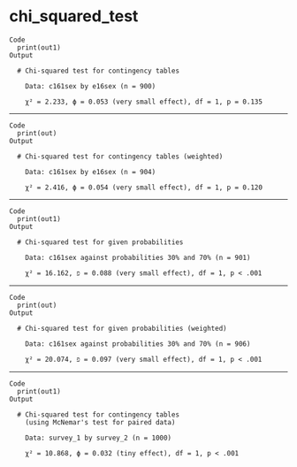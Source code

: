 # chi_squared_test

    Code
      print(out1)
    Output
      
      # Chi-squared test for contingency tables
      
        Data: c161sex by e16sex (n = 900)
      
        χ² = 2.233, ϕ = 0.053 (very small effect), df = 1, p = 0.135
      

---

    Code
      print(out)
    Output
      
      # Chi-squared test for contingency tables (weighted)
      
        Data: c161sex by e16sex (n = 904)
      
        χ² = 2.416, ϕ = 0.054 (very small effect), df = 1, p = 0.120
      

---

    Code
      print(out1)
    Output
      
      # Chi-squared test for given probabilities
      
        Data: c161sex against probabilities 30% and 70% (n = 901)
      
        χ² = 16.162, פ‎ = 0.088 (very small effect), df = 1, p < .001
      

---

    Code
      print(out)
    Output
      
      # Chi-squared test for given probabilities (weighted)
      
        Data: c161sex against probabilities 30% and 70% (n = 906)
      
        χ² = 20.074, פ‎ = 0.097 (very small effect), df = 1, p < .001
      

---

    Code
      print(out1)
    Output
      
      # Chi-squared test for contingency tables
        (using McNemar's test for paired data)
      
        Data: survey_1 by survey_2 (n = 1000)
      
        χ² = 10.868, ϕ = 0.032 (tiny effect), df = 1, p < .001
      

